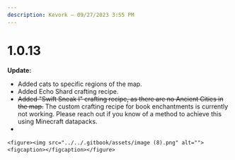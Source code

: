 ```yaml
---
description: Kevork — 09/27/2023 3:55 PM
---
```


# 1.0.13

**Update:**

* Added cats to specific regions of the map.
* Added Echo Shard crafting recipe.
* ~~Added "Swift Sneak I" crafting recipe, as there are no Ancient Cities in the map.~~ The custom crafting recipe for book enchantments is currently not working. Please reach out if you know of a method to achieve this using Minecraft datapacks.
*

    <figure><img src="../../.gitbook/assets/image (8).png" alt=""><figcaption></figcaption></figure>
